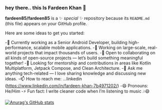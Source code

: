 ### hey there.. this Is Fardeen Khan 👋


**fardeen85/fardeen85** is a ✨ _special_ ✨ repository because its `README.md` (this file) appears on your GitHub profile.

Here are some ideas to get you started:

-🔭 Currently working as a Senior Android Developer, building high-performance, scalable mobile applications.
-🌱 Working on large-scale, real-world projects that impact thousands of users.
-👯 Open to collaborating on all kinds of open-source projects — let’s build something meaningful together!
-🤝 Looking for mentorship and contributions in areas like Kotlin Multiplatform, Jetpack Compose, and Clean Architecture.
-💬 Ask me anything tech-related — I love sharing knowledge and discussing new ideas.
-📫 How to reach me: ...linkedin (https://www.linkedin.com/in/fardeen-khan-7b4971202/)
-😄 Pronouns: He/Him
-⚡ Fun fact: I write cleaner code when I’m listening to music 🎶😄


[![Anurag's GitHub stats](https://github-readme-stats.vercel.app/api?username=fardeen85)](https://github.com/anuraghazra/github-readme-stats)


